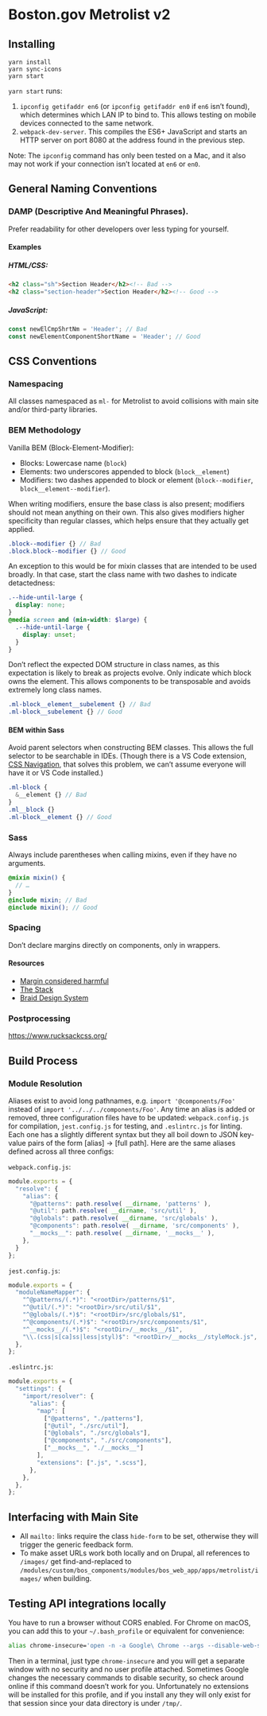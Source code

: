 # Boston.gov Metrolist v2

## Installing

```shell
yarn install
yarn sync-icons
yarn start
```

`yarn start` runs:
  1. `ipconfig getifaddr en6` (or `ipconfig getifaddr en0` if `en6` isn’t found), which determines which LAN IP to bind to. This allows testing on mobile devices connected to the same network.
  2. `webpack-dev-server`. This compiles the ES6+ JavaScript and starts an HTTP server on port 8080 at the address found in the previous step.

Note: The `ipconfig` command has only been tested on a Mac, and it also may not work if your connection isn’t located at `en6` or `en0`.

## General Naming Conventions

### DAMP (Descriptive And Meaningful Phrases).

Prefer readability for other developers over less typing for yourself.

#### Examples

##### HTML/CSS:

```html
<h2 class="sh">Section Header</h2><!-- Bad -->
<h2 class="section-header">Section Header</h2><!-- Good -->
```

##### JavaScript:

```js
const newElCmpShrtNm = 'Header'; // Bad
const newElementComponentShortName = 'Header'; // Good
```

## CSS Conventions

### Namespacing

All classes namespaced as `ml-` for Metrolist to avoid collisions with main site and/or third-party libraries.

### BEM Methodology

Vanilla BEM (Block-Element-Modifier):
- Blocks: Lowercase name (`block`)
- Elements: two underscores appended to block (`block__element`)
- Modifiers: two dashes appended to block or element (`block--modifier`, `block__element--modifier`).

When writing modifiers, ensure the base class is also present; modifiers should not mean anything on their own. This also gives modifiers higher specificity than regular classes, which helps ensure that they actually get applied.
```scss
.block--modifier {} // Bad
.block.block--modifier {} // Good
```

An exception to this would be for mixin classes that are intended to be used broadly. In that case, start the class name with two dashes to indicate detactedness:
```scss
.--hide-until-large {
  display: none;
}
@media screen and (min-width: $large) {
  .--hide-until-large {
    display: unset;
  }
}
```

Don’t reflect the expected DOM structure in class names, as this expectation is likely to break as projects evolve. Only indicate which block owns the element. This allows components to be transposable and avoids extremely long class names.
```scss
.ml-block__element__subelement {} // Bad
.ml-block__subelement {} // Good
```

#### BEM within Sass

Avoid parent selectors when constructing BEM classes. This allows the full selector to be searchable in IDEs. (Though there is a VS Code extension, [CSS Navigation](https://marketplace.visualstudio.com/items?itemName=pucelle.vscode-css-navigation), that solves this problem, we can’t assume everyone will have it or VS Code installed.)
```scss
.ml-block {
  &__element {} // Bad
}
.ml__block {}
.ml-block__element {} // Good
```

### Sass

Always include parentheses when calling mixins, even if they have no arguments.

```scss
@mixin mixin() {
  // …
}
@include mixin; // Bad
@include mixin(); // Good
```

### Spacing

Don’t declare margins directly on components, only in wrappers.

#### Resources
- [Margin considered harmful](https://mxstbr.com/thoughts/margin)
- [The Stack](https://absolutely.every-layout.dev/layouts/stack/)
- [Braid Design System](https://seek-oss.github.io/braid-design-system/foundations/layout)

### Postprocessing

https://www.rucksackcss.org/

## Build Process

### Module Resolution

Aliases exist to avoid long pathnames, e.g. `import '@components/Foo'` instead of `import '../../../components/Foo'`. Any time an alias is added or removed, three configuration files have to be updated: `webpack.config.js` for compilation, `jest.config.js` for testing, and `.eslintrc.js` for linting. Each one has a slightly different syntax but they all boil down to JSON key-value pairs of the form [alias] → [full path]. Here are the same aliases defined across all three configs:

`webpack.config.js`:
```js
module.exports = {
  "resolve": {
    "alias": {
      "@patterns": path.resolve( __dirname, 'patterns' ),
      "@util": path.resolve( __dirname, 'src/util' ),
      "@globals": path.resolve( __dirname, 'src/globals' ),
      "@components": path.resolve( __dirname, 'src/components' ),
      "__mocks__": path.resolve( __dirname, '__mocks__' ),
    },
  }
};
```

`jest.config.js`:
```js
module.exports = {
  "moduleNameMapper": {
    "^@patterns/(.*)": "<rootDir>/patterns/$1",
    "^@util/(.*)": "<rootDir>/src/util/$1",
    "^@globals/(.*)$": "<rootDir>/src/globals/$1",
    "^@components/(.*)$": "<rootDir>/src/components/$1",
    "^__mocks__/(.*)$": "<rootDir>/__mocks__/$1",
    "\\.(css|s[ca]ss|less|styl)$": "<rootDir>/__mocks__/styleMock.js",
  },
};
```

`.eslintrc.js`:
```js
module.exports = {
  "settings": {
    "import/resolver": {
      "alias": {
        "map": [
          ["@patterns", "./patterns"],
          ["@util", "./src/util"],
          ["@globals", "./src/globals"],
          ["@components", "./src/components"],
          ["__mocks__", "./__mocks__"]
        ],
        "extensions": [".js", ".scss"],
      },
    },
  },
};
```

## Interfacing with Main Site


- All `mailto:` links require the class `hide-form` to be set, otherwise they will trigger the generic feedback form.
- To make asset URLs work both locally and on Drupal, all references to `/images/` get find-and-replaced to `/modules/custom/bos_components/modules/bos_web_app/apps/metrolist/images/` when building.

## Testing API integrations locally

You have to run a browser without CORS enabled. For Chrome on macOS, you can add this to your `~/.bash_profile` or equivalent for convenience:
```bash
alias chrome-insecure='open -n -a Google\ Chrome --args --disable-web-security --user-data-dir=/tmp/chrome --disable-site-isolation-trials --allow-running-insecure-content'
```
Then in a terminal, just type `chrome-insecure` and you will get a separate window with no security and no user profile attached. Sometimes Google changes the necessary commands to disable security, so check around online if this command doesn’t work for you. Unfortunately no extensions will be installed for this profile, and if you install any they will only exist for that session since your data directory is under `/tmp/`.

